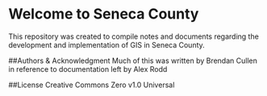 # Welcome to Seneca County
This repository was created to compile notes and documents regarding the
development and implementation of GIS in Seneca County.

##Authors & Acknowledgment
Much of this was written by Brendan Cullen in reference to documentation left by
Alex Rodd

##License
Creative Commons Zero v1.0 Universal

